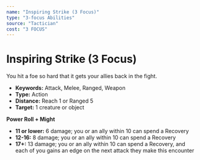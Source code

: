 ```yaml
---
name: "Inspiring Strike (3 Focus)"
type: "3-focus Abilities"
source: "Tactician"
cost: "3 FOCUS"
---
```


# Inspiring Strike (3 Focus)

You hit a foe so hard that it gets your allies back in the fight.

- **Keywords:** Attack, Melee, Ranged, Weapon
- **Type:** Action
- **Distance:** Reach 1 or Ranged 5
- **Target:** 1 creature or object

**Power Roll + Might**
- **11 or lower:** 6 damage; you or an ally within 10 can spend a Recovery
- **12-16:** 8 damage; you or an ally within 10 can spend a Recovery
- **17+:** 13 damage; you or an ally within 10 can spend a Recovery, and each of you gains an edge on the next attack they make this encounter
